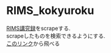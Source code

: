 # RIMS_kokyuroku
[RIMS講究録](http://www.kurims.kyoto-u.ac.jp/~kyodo/kokyuroku/kokyuroku.html)をscrapeする.  
scrapeしたものを検索できるようにする.  
[このリンク](https://script.google.com/macros/s/AKfycbxvAwTh-pWu-mdfp9a-xBGT6Nky2vv0a_f92vE8FwwxxYBVI0Y/exec)から飛べる  
